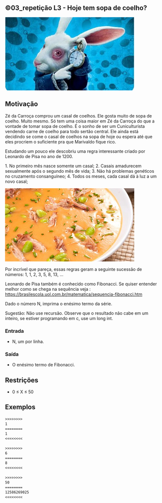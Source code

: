 ## ©03_repetição L3 - Hoje tem sopa de coelho?


![](__capa.jpg)

## Motivação

Zé da Carroça comprou um casal de coelhos. Ele gosta muito de sopa de coelho. Muito mesmo. Só tem uma coisa maior em Zé da Carroça do que a vontade de tomar sopa de coelho. É o sonho de ser um Cuniculturista vendendo carne de coelho para todo sertão central. Ele ainda está decidindo se come o casal de coelhos na sopa de hoje ou espera até que eles procriem o suficiente pra que Marivaldo fique rico.

Estudando um pouco ele descobriu uma regra interessante criado por Leonardo de Pisa no ano de 1200.

1\. No primeiro mês nasce somente um casal;
2\. Casais amadurecem sexualmente após o segundo mês de vida;
3\. Não há problemas genéticos no cruzamento consanguíneo;
4\. Todos os meses, cada casal dá à luz a um novo casal;

![Sopa](__sopa.jpg)

Por incrível que pareça, essas regras geram a seguinte sucessão de números: 1, 1, 2, 3, 5, 8, 13, ...

Leonardo de Pisa também é conhecido como Fibonacci. Se quiser entender melhor como se chega na sequência veja : https://brasilescola.uol.com.br/matematica/sequencia-fibonacci.htm

Dado o número N, imprima o enésimo termo da série.

Sugestão: Não use recursão. Observe que o resultado não cabe em um inteiro, se estiver programando em c, use um long int.

### Entrada

- N, um por linha.

### Saída

- O enésimo termo de Fibonacci.

## Restrições

* 0 ≤ X ≤ 50

## Exemplos

```
>>>>>>>>
1
========
1
<<<<<<<<

>>>>>>>>
6
========
8
<<<<<<<<

>>>>>>>>
50
========
12586269025
<<<<<<<<
```

